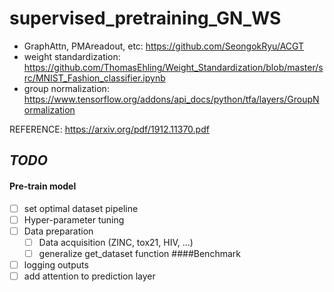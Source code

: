 # supervised_pretraining_GN_WS
* GraphAttn, PMAreadout, etc: https://github.com/SeongokRyu/ACGT
* weight standardization: https://github.com/ThomasEhling/Weight_Standardization/blob/master/src/MNIST_Fashion_classifier.ipynb
* group normalization: https://www.tensorflow.org/addons/api_docs/python/tfa/layers/GroupNormalization

REFERENCE: https://arxiv.org/pdf/1912.11370.pdf

## *TODO*
#### Pre-train model
- [ ] set optimal dataset pipeline
- [ ] Hyper-parameter tuning
- [ ] Data preparation
    - [ ] Data acquisition (ZINC, tox21, HIV, ...)
    - [ ] generalize get_dataset function
####Benchmark
- [ ] logging outputs
- [ ] add attention to prediction layer
